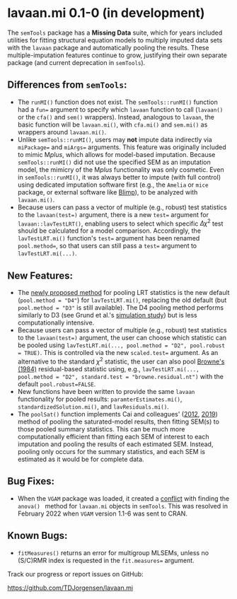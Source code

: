 # lavaan.mi 0.1-0 (in development)

The `semTools` package has a **Missing Data** suite, which for years included utilities for fitting structural equation models to multiply imputed data sets with the `lavaan` package and automatically pooling the results. These multiple-imputation features continue to grow, justifying their own separate package (and current deprecation in `semTools`).

## Differences from `semTools`:

- The `runMI()` function does not exist.  The `semTools::runMI()` function had a `fun=` argument to specify which `lavaan` function to call (`lavaan()` or the `cfa()` and `sem()` wrappers).  Instead, analogous to `lavaan`, the basic function will be `lavaan.mi()`, with `cfa.mi()` and `sem.mi()` as wrappers around `lavaan.mi()`.
- Unlike `semTools::runMI()`, users may **not** impute data indirectly via `miPackage=` and `miArgs=` arguments.  This feature was originally included to mimic M*plus*, which allows for model-based imputation.  Because `semTools::runMI()` did not use the specified SEM as an imputation model, the mimicry of the M*plus* functionality was only cosmetic.  Even in `semTools::runMI()`, it was always better to impute (with full control) using dedicated imputation software first (e.g., the `Amelia` or `mice` package, or external software like [Blimp](https://www.appliedmissingdata.com/blimp)), to be analyzed with `lavaan.mi()`.
- Because users can pass a vector of multiple (e.g., robust) test statistics to the `lavaan(test=)` argument, there is a new `test=` argument for `lavaan::lavTestLRT()`, enabling users to select which specific $\Delta \chi^2$ test should be calculated for a model comparison.  Accordingly, the `lavTestLRT.mi()` function's `test=` argument has been renamed `pool.method=`, so that users can still pass a `test=` argument to `lavTestLRT.mi(...)`.


## New Features:

- The [newly proposed method](https://doi.org/10.5705/ss.202019.0314) for pooling LRT statistics is the new default (`pool.method = "D4"`) for `lavTestLRT.mi()`, replacing the old default (but `pool.method = "D3"` is still available).  The D4 pooling method performs similarly to D3 (see Grund et al.'s [simulation study](https://doi.org/10.31234/osf.io/d459g)) but is less computationally intensive.
- Because users can pass a vector of multiple (e.g., robust) test statistics to the `lavaan(test=)` argument, the user can choose which statistic can be pooled using `lavTestLRT.mi(..., pool.method = "D2", pool.robust = TRUE)`.  This is controlled via the new `scaled.test=` argument.  As an alternative to the standard $\chi^2$ statistic, the user can also pool [Browne's (1984)](https://doi.org/10.1111/j.2044-8317.1984.tb00789.x) residual-based statistic using, e.g., `lavTestLRT.mi(..., pool.method = "D2", standard.test = "browne.residual.nt")` with the default `pool.robust=FALSE`.
- New functions have been written to provide the same `lavaan` functionality for pooled results: `paramterEstimates.mi()`, `standardizedSolution.mi()`, and `lavResiduals.mi()`. 
- The `poolSat()` function implements Cai and colleagues' ([2012](https://doi.org/10.3102/1076998612458320), [2019](https://doi.org/10.1080/00273171.2018.1523000)) method of pooling the saturated-model results, then fitting SEM(s) to those pooled summary statistics.  This can be much more computationally efficient than fitting each SEM of interest to each imputation and pooling the results of each estimated SEM.  Instead, pooling only occurs for the summary statistics, and each SEM is estimated as it would be for complete data.


## Bug Fixes:

- When the `VGAM` package was loaded, it created a [conflict](https://github.com/simsem/semTools/issues/89) with finding the `anova() ` method for `lavaan.mi` objects in `semTools`. This was resolved in February 2022 when `VGAM` version 1.1-6 was sent to CRAN.

## Known Bugs:

- `fitMeasures()` returns an error for multigroup MLSEMs, unless no (S/C)RMR index is requested in the `fit.measures=` argument.


Track our progress or report issues on GitHub:

https://github.com/TDJorgensen/lavaan.mi
